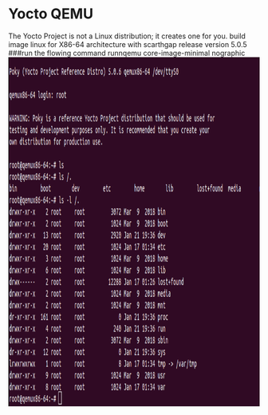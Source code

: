 # Yocto QEMU 
The Yocto Project is not a Linux distribution; it creates one for you.
build image linux  for X86-64 architecture  with scarthgap release version 5.0.5
###run the flowing command 
runnqemu core-image-minimal nographic 
  <img src="runqemu.png" alt="coonect to the machine  " width="900" height="700"> 

